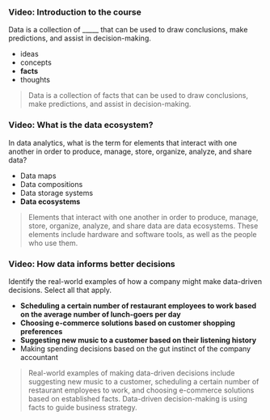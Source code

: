 ### Video: Introduction to the course

Data is a collection of _____ that can be used to draw conclusions, make predictions, and assist in decision-making. 

* ideas
* concepts
* **facts**
* thoughts

> Data is a collection of facts that can be used to draw conclusions, make predictions, and assist in decision-making.

### Video: What is the data ecosystem? 

In data analytics, what is the term for elements that interact with one another in order to produce, manage, store, organize, analyze, and share data?

* Data maps
* Data compositions
* Data storage systems
* **Data ecosystems**

> Elements that interact with one another in order to produce, manage, store, organize, analyze, and share data are data ecosystems. These elements include hardware and software tools, as well as the people who use them.

### Video: How data informs better decisions

Identify the real-world examples of how a company might make data-driven decisions. Select all that apply.

* **Scheduling a certain number of restaurant employees to work based on the average number of lunch-goers per day**
* **Choosing e-commerce solutions based on customer shopping preferences**
* **Suggesting new music to a customer based on their listening history**
* Making spending decisions based on the gut instinct of the company accountant

> Real-world examples of making data-driven decisions include suggesting new music to a customer, scheduling a certain number of restaurant employees to work, and choosing e-commerce solutions based on established facts. Data-driven decision-making is using facts to guide business strategy.  
